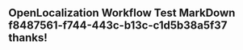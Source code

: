 <properties
ms.topic="hero-topic"
ms.test1="hero-topic"
ms.test2="test"/>

## OpenLocalization Workflow Test MarkDown f8487561-f744-443c-b13c-c1d5b38a5f37 thanks!
<!--HONumber=Mar16_HO4-->
